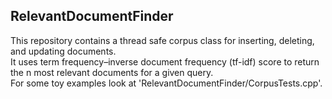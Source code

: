 ## RelevantDocumentFinder
This repository contains a thread safe corpus class for inserting, deleting, and updating documents. <br>It uses term frequency–inverse document frequency (tf-idf) score to return the n most relevant documents for a given query.<br>For some toy examples look at 'RelevantDocumentFinder/CorpusTests.cpp'.
